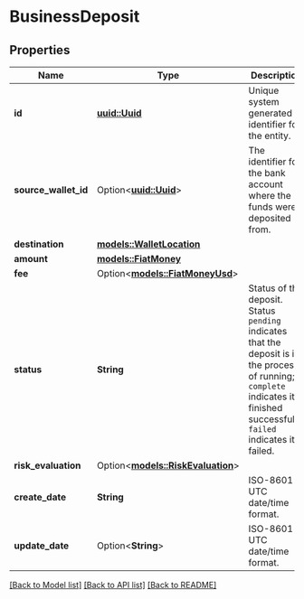 # BusinessDeposit

## Properties

Name | Type | Description | Notes
------------ | ------------- | ------------- | -------------
**id** | [**uuid::Uuid**](uuid::Uuid.md) | Unique system generated identifier for the entity. | 
**source_wallet_id** | Option<[**uuid::Uuid**](uuid::Uuid.md)> | The identifier for the bank account where the funds were deposited from. | [optional]
**destination** | [**models::WalletLocation**](WalletLocation.md) |  | 
**amount** | [**models::FiatMoney**](FiatMoney.md) |  | 
**fee** | Option<[**models::FiatMoneyUsd**](FiatMoneyUsd.md)> |  | [optional]
**status** | **String** | Status of the deposit. Status `pending` indicates that the deposit is in the process of running; `complete` indicates it finished successfully; `failed` indicates it failed. | 
**risk_evaluation** | Option<[**models::RiskEvaluation**](RiskEvaluation.md)> |  | [optional]
**create_date** | **String** | ISO-8601 UTC date/time format. | 
**update_date** | Option<**String**> | ISO-8601 UTC date/time format. | [optional]

[[Back to Model list]](../README.md#documentation-for-models) [[Back to API list]](../README.md#documentation-for-api-endpoints) [[Back to README]](../README.md)


